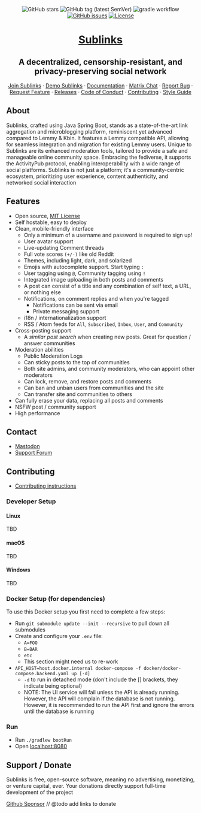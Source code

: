 <div align="center">

![GitHub stars](https://img.shields.io/github/stars/sublinks/sublinks?style=social)
![GitHub tag (latest SemVer)](https://img.shields.io/github/tag/sublinks/sublinks.svg)
![gradle workflow](https://github.com/sublinks/sublinks/actions/workflows/gradle.yml/badge.svg)
[![GitHub issues](https://img.shields.io/github/issues-raw/sublinks/sublinks.svg)](https://github.com/sublinks/sublinks/issues)
[![License](https://img.shields.io/github/license/sublinks/sublinks.svg)](LICENSE)

</div>

<div align="center">

# [Sublinks](https://sublinks.org)

## A decentralized, censorship-resistant, and privacy-preserving social network

</div>

<div>
  <p align="center">
    <a href="https://sublinks.org">Join Sublinks</a>
    ·
    <a href="https://demo.sublinks.org">Demo Sublinks</a>
    ·
    <a href="https://sublinks.org/docs">Documentation</a>
    ·
    <a href="https://matrix.to/#/#sublinks:discuss.online">Matrix Chat</a>
    ·
    <a href="https://github.com/sublinks/sublinks/issues">Report Bug</a>
    ·
    <a href="https://github.com/sublinks/sublinks/issues">Request Feature</a>
    ·
    <a href="https://github.com/sublinks/sublinks/blob/main/RELEASES.md">Releases</a>
    ·
    <a href="https://sublinks.org/docs/code_of_conduct.html">Code of Conduct</a>
    ·
    <a href="https://sublinks.org/docs/contributing.html">Contributing</a>
    ·
    <a href="https://sublinks.org/docs/style_guide.html">Style Guide</a>
  </p>

</div>

## About

Sublinks, crafted using Java Spring Boot, stands as a state-of-the-art link
aggregation and microblogging platform, reminiscent yet advanced compared to
Lemmy & Kbin. It features a Lemmy compatible API, allowing for seamless
integration and migration for existing Lemmy users. Unique to Sublinks are its
enhanced moderation tools, tailored to provide a safe and manageable online
community space. Embracing the fediverse, it supports the ActivityPub protocol,
enabling interoperability with a wide range of social platforms. Sublinks is
not just a platform; it's a community-centric ecosystem, prioritizing user
experience, content authenticity, and networked social interaction

## Features

- Open source, [MIT License](/LICENSE)
- Self hostable, easy to deploy
- Clean, mobile-friendly interface
    - Only a minimum of a username and password is required to sign up!
    - User avatar support
    - Live-updating Comment threads
    - Full vote scores `(+/-)` like old Reddit
    - Themes, including light, dark, and solarized
    - Emojis with autocomplete support. Start typing `:`
    - User tagging using `@`, Community tagging using `!`
    - Integrated image uploading in both posts and comments
    - A post can consist of a title and any combination of self text, a URL, or
      nothing else
    - Notifications, on comment replies and when you're tagged
        - Notifications can be sent via email
        - Private messaging support
    - i18n / internationalization support
    - RSS / Atom feeds for `All`, `Subscribed`, `Inbox`, `User`, and `Community`
- Cross-posting support
    - A _similar post search_ when creating new posts. Great for question /
      answer communities
- Moderation abilities
    - Public Moderation Logs
    - Can sticky posts to the top of communities
    - Both site admins, and community moderators, who can appoint other moderators
    - Can lock, remove, and restore posts and comments
    - Can ban and unban users from communities and the site
    - Can transfer site and communities to others
- Can fully erase your data, replacing all posts and comments
- NSFW post / community support
- High performance

## Contact

- [Mastodon](https://utter.online/@sublinks)
- [Support Forum](https://discuss.online/c/sublinks_support)

## Contributing

- [Contributing instructions](https://sublinks.org/docs/contributing.html)

### Developer Setup

#### Linux

TBD

#### macOS

TBD

#### Windows

TBD

### Docker Setup (for dependencies)

To use this Docker setup you first need to complete a few steps:

- Run `git submodule update --init --recursive` to pull down all submodules
- Create and configure your `.env` file:
  - `A=FOO`
  - `B=BAR`
  - `etc`
  - This section might need us to re-work
- `API_HOST=host.docker.internal docker-compose -f docker/docker-compose.backend.yaml up [-d]`
    - `-d` to run in detached mode (don't include the [] brackets, they indicate
      being optional)
    - NOTE: The UI service will fail unless the API is already running. However,
      the API will complain if the database is not running. However, it is recommended
      to run the API first and ignore the errors until the database is running

### Run

- Run `./gradlew bootRun`
- Open [localhost:8080](http://localhost:8080/)

## Support / Donate

Sublinks is free, open-source software, meaning no advertising, monetizing, or
venture capital, ever. Your donations directly support full-time development of
the project

[Github Sponsor](https://github.com/sponsors/sublinks)
// @todo add links to donate
